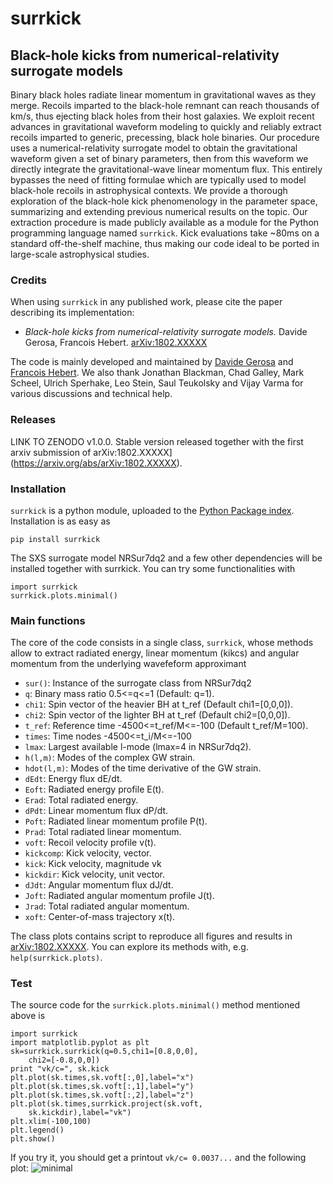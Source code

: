 surrkick
==========

## Black-hole kicks from numerical-relativity surrogate models

Binary black holes radiate linear momentum in gravitational waves as they merge. Recoils imparted to the black-hole remnant can reach thousands of km/s, thus ejecting black holes from their host galaxies. We exploit recent advances in gravitational waveform modeling to quickly and reliably extract recoils imparted to generic, precessing, black hole binaries.
Our procedure uses a numerical-relativity surrogate model to obtain the gravitational waveform given a set of binary parameters, then from this waveform we directly integrate the gravitational-wave linear momentum flux.
This entirely bypasses the need of fitting formulae which are typically used to model black-hole recoils in astrophysical contexts. We provide a thorough exploration of the black-hole kick phenomenology in the parameter space, summarizing and extending previous numerical results on the topic.
Our extraction procedure is made publicly available as a module for the Python programming language named `surrkick`. Kick evaluations take ~80ms on a standard off-the-shelf machine, thus making our code ideal to be ported in large-scale astrophysical studies.

### Credits

When using `surrkick` in any published work, please cite the paper describing its implementation:

- *Black-hole kicks from numerical-relativity surrogate models.*
Davide Gerosa, Francois Hebert.
[arXiv:1802.XXXXX](https://arxiv.org/abs/arXiv:1802.XXXXX)

The code is mainly developed and maintained by [Davide Gerosa](www.davidegerosa.com) and [Francois Hebert](https://github.com/fmahebert). We also thank Jonathan Blackman, Chad Galley, Mark Scheel, Ulrich Sperhake, Leo Stein, Saul Teukolsky and Vijay Varma for various discussions and technical help.

### Releases

LINK TO ZENODO v1.0.0. Stable version released together with the first arxiv submission of arXiv:1802.XXXXX](https://arxiv.org/abs/arXiv:1802.XXXXX).

### Installation

`surrkick` is a python module, uploaded to the [Python Package index](https://pypi.python.org/pypi/surrkick). Installation is as easy as

    pip install surrkick
  
The SXS surrogate model NRSur7dq2 and a few other dependencies will be installed together with surrkick.
You can try some functionalities with

    import surrkick
    surrkick.plots.minimal()

### Main functions

The core of the code consists in a single class, `surrkick`, whose methods allow to extract radiated energy, linear momentum (kikcs) 
and angular momentum from the underlying wavefeform approximant

- `sur()`: Instance of the surrogate class from NRSur7dq2
- `q`: Binary mass ratio 0.5<=q<=1 (Default: q=1).
- `chi1`: Spin vector of the heavier BH at t_ref (Default chi1=[0,0,0]).
- `chi2`: Spin vector of the lighter BH at t_ref (Default chi2=[0,0,0]).
- `t_ref`: Reference time -4500<=t_ref/M<=-100 (Default t_ref/M=100).
- `times`: Time nodes -4500<=t_i/M<=-100                                                                            
- `lmax`: Largest available l-mode (lmax=4 in NRSur7dq2).                                                            
- `h(l,m)`: Modes of the complex GW strain.              
- `hdot(l,m)`: Modes of the time derivative of the GW strain.                           
- `dEdt`: Energy flux dE/dt.    
- `Eoft`: Radiated energy profile E(t).                                                                              
- `Erad`: Total radiated energy.                                                               
- `dPdt`: Linear momentum flux dP/dt.
- `Poft`: Radiated linear momentum profile P(t).                                                       
- `Prad`: Total radiated linear momentum.                               
- `voft`: Recoil velocity profile v(t).               
- `kickcomp`: Kick velocity, vector.              
- `kick`: Kick velocity, magnitude vk                                                                             
- `kickdir`: Kick velocity, unit vector.                                     
- `dJdt`: Angular momentum flux dJ/dt. 
- `Joft`: Radiated angular momentum profile J(t).                                                   
- `Jrad`: Total radiated angular momentum.                                   
- `xoft`: Center-of-mass trajectory x(t).   

The class plots contains script to reproduce all figures and results in 
[arXiv:1802.XXXXX](https://arxiv.org/abs/arXiv:1802.XXXXX). 
You can explore its methods with, e.g. `help(surrkick.plots)`. 

### Test

The source code for the `surrkick.plots.minimal()` method mentioned above is
    
    import surrkick
    import matplotlib.pyplot as plt
    sk=surrkick.surrkick(q=0.5,chi1=[0.8,0,0],
        chi2=[-0.8,0,0])
    print "vk/c=", sk.kick
    plt.plot(sk.times,sk.voft[:,0],label="x")
    plt.plot(sk.times,sk.voft[:,1],label="y")
    plt.plot(sk.times,sk.voft[:,2],label="z")
    plt.plot(sk.times,surrkick.project(sk.voft,
        sk.kickdir),label="vk")
    plt.xlim(-100,100)
    plt.legend()
    plt.show()

If you try it, you should get a printout `vk/c= 0.0037...` and the following plot:
![minimal](https://user-images.githubusercontent.com/7237041/35545942-7461b064-0526-11e8-8e9a-5bff25599fb7.png)
